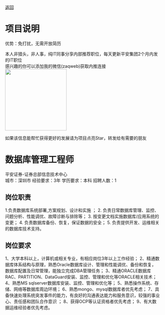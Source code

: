 [返回](../../)

# 项目说明

优势：免打扰，无需开放简历

本人非猎头，非人事，纯IT同事分享内部推荐职位，每天更新平安集团2个月内发的IT职位  
感兴趣的你可以添加我的微信(zaqweb)获取内推连接  
<img src="https://github.com/zaqweb/PA-IT-JOBS/blob/master/WechatICode.jpeg"  height="200" width="200">

如果该信息能帮忙获得更好的发展请为项目点亮Star，转发给有需要的朋友

# 数据库管理工程师
平安证券-证券总部信息技术中心  
城市：深圳市 经验要求：3年 学历要求：本科  招聘人数：1

## 岗位职责
1.负责数据库系统部署,方案规划、设计和实施 ；
2. 负责日常数据库管理、监控、问题分析、性能调优、故障诊断与排除等；
3. 按变更文档实施数据库/应用系统的变更；
4. 负责数据库备份、恢复，保证数据的安全；
5. 负责提供开发、运维相关的数据库技术支持。

## 岗位要求
1、大学本科以上，计算机或相关专业，有相应岗位3年以上工作经验；
2、精通数据库体系结构与原理，熟悉Oracle数据库设计、管理和性能调优、备份和恢复，数据库配置及日常管理，能独立完成DBA管理任务；
3、精通ORACLE数据库RAC、PARTITION、DataGuard安装、监控、管理和优化等ORACLE相关技术；
4、熟悉MS sqlserver数据库安装、监控、管理和优化等；
5、熟悉操作系统、存储、网络等数据库周边环境；
6、熟悉mongo、mysql数据库者优先考虑；
7、具备快速处理系统突发事件的能力，有良好的沟通表达能力和服务意识，较强的事业心、责任感和团队合作意识 ； 
8、获得OCP等认证资格者优先考虑；
9、有大数据运维经验者优先考虑。




